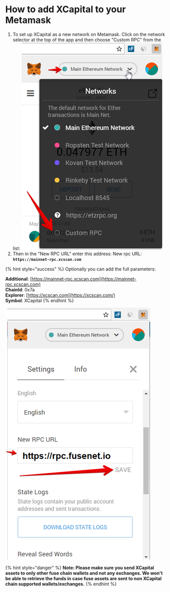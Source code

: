 # How to add XCapital to your Metamask

1. To set up XCapital as a new network on Metamask. Click on the network selector at the top of the app and then choose "Custom RPC" from the list:   ![](../../.gitbook/assets/etz1%20%281%29.png)  
2. Then in the "New RPC URL" enter this address: New rpc URL: **`https://mainnet-rpc.xcscan.com`**

{% hint style="success" %}
Optionally you can add the full parameters:

**Additional**: [https://mainnet-rpc.xcscan.com](https://mainnet-rpc.xcscan.com)  
**ChainId**: 0x7a  
**Explorer**: [https://xcscan.com](https://xcscan.com/)  
**Symbol**: XCapital
{% endhint %}

![](../../.gitbook/assets/ez2.png)  


{% hint style="danger" %}
**Note: Please make sure you send XCapital assets to only other fuse chain wallets and not any exchanges. We won't be able to retrieve the funds in case fuse assets are sent to non XCapital chain supported wallets/exchanges.**
{% endhint %}

  


